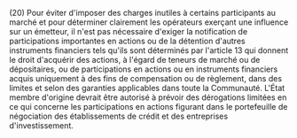 (20) Pour éviter d'imposer des charges inutiles à certains participants au marché et pour déterminer clairement les opérateurs exerçant une influence sur un émetteur, il n'est pas nécessaire d'exiger la notification de participations importantes en actions ou de la détention d'autres instruments financiers tels qu'ils sont déterminés par l'article 13 qui donnent le droit d'acquérir des actions, à l'égard de teneurs de marché ou de dépositaires, ou de participations en actions ou en instruments financiers acquis uniquement à des fins de compensation ou de règlement, dans des limites et selon des garanties applicables dans toute la Communauté. L'État membre d'origine devrait être autorisé à prévoir des dérogations limitées en ce qui concerne les participations en actions figurant dans le portefeuille de négociation des établissements de crédit et des entreprises d'investissement.